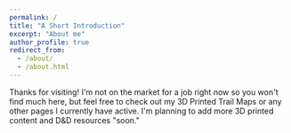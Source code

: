 ```yaml
---
permalink: /
title: "A Short Introduction"
excerpt: "About me"
author_profile: true
redirect_from:
  - /about/
  - /about.html
---
```


Thanks for visiting! I'm not on the market for a job right now so you won't find much here, but feel free to check out my 3D Printed Trail Maps or any other pages I currently have active. I'm planning to add more 3D printed content and D&D resources "soon." 

